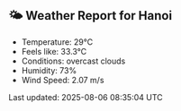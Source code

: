 <!-- WEATHER-START -->
## 🌤 Weather Report for Hanoi

- Temperature: 29°C
- Feels like: 33.3°C
- Conditions: overcast clouds
- Humidity: 73%
- Wind Speed: 2.07 m/s

Last updated: 2025-08-06 08:35:04 UTC
<!-- WEATHER-END -->
